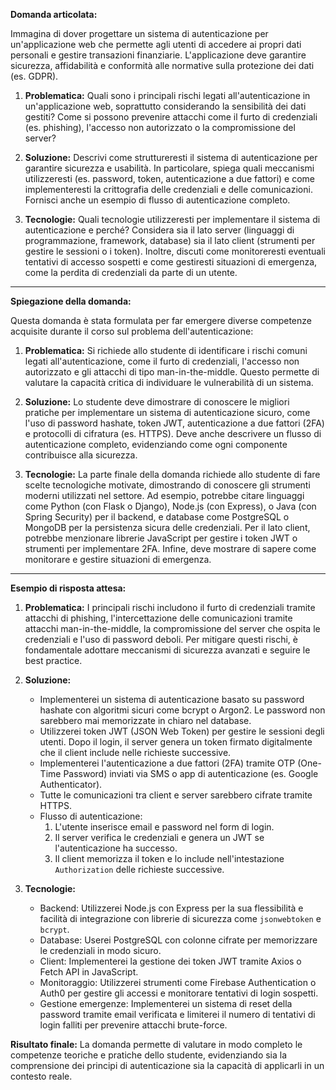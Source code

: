 **Domanda articolata:**

Immagina di dover progettare un sistema di autenticazione per un'applicazione web che permette agli utenti di accedere ai propri dati personali e gestire transazioni finanziarie. L'applicazione deve garantire sicurezza, affidabilità e conformità alle normative sulla protezione dei dati (es. GDPR).

1. **Problematica:** Quali sono i principali rischi legati all'autenticazione in un'applicazione web, soprattutto considerando la sensibilità dei dati gestiti? Come si possono prevenire attacchi come il furto di credenziali (es. phishing), l'accesso non autorizzato o la compromissione del server?

2. **Soluzione:** Descrivi come struttureresti il sistema di autenticazione per garantire sicurezza e usabilità. In particolare, spiega quali meccanismi utilizzeresti (es. password, token, autenticazione a due fattori) e come implementeresti la crittografia delle credenziali e delle comunicazioni. Fornisci anche un esempio di flusso di autenticazione completo.

3. **Tecnologie:** Quali tecnologie utilizzeresti per implementare il sistema di autenticazione e perché? Considera sia il lato server (linguaggi di programmazione, framework, database) sia il lato client (strumenti per gestire le sessioni o i token). Inoltre, discuti come monitoreresti eventuali tentativi di accesso sospetti e come gestiresti situazioni di emergenza, come la perdita di credenziali da parte di un utente.

---

**Spiegazione della domanda:**

Questa domanda è stata formulata per far emergere diverse competenze acquisite durante il corso sul problema dell'autenticazione:

1. **Problematica:** Si richiede allo studente di identificare i rischi comuni legati all'autenticazione, come il furto di credenziali, l'accesso non autorizzato e gli attacchi di tipo man-in-the-middle. Questo permette di valutare la capacità critica di individuare le vulnerabilità di un sistema.

2. **Soluzione:** Lo studente deve dimostrare di conoscere le migliori pratiche per implementare un sistema di autenticazione sicuro, come l'uso di password hashate, token JWT, autenticazione a due fattori (2FA) e protocolli di cifratura (es. HTTPS). Deve anche descrivere un flusso di autenticazione completo, evidenziando come ogni componente contribuisce alla sicurezza.

3. **Tecnologie:** La parte finale della domanda richiede allo studente di fare scelte tecnologiche motivate, dimostrando di conoscere gli strumenti moderni utilizzati nel settore. Ad esempio, potrebbe citare linguaggi come Python (con Flask o Django), Node.js (con Express), o Java (con Spring Security) per il backend, e database come PostgreSQL o MongoDB per la persistenza sicura delle credenziali. Per il lato client, potrebbe menzionare librerie JavaScript per gestire i token JWT o strumenti per implementare 2FA. Infine, deve mostrare di sapere come monitorare e gestire situazioni di emergenza.

---

**Esempio di risposta attesa:**

1. **Problematica:** I principali rischi includono il furto di credenziali tramite attacchi di phishing, l'intercettazione delle comunicazioni tramite attacchi man-in-the-middle, la compromissione del server che ospita le credenziali e l'uso di password deboli. Per mitigare questi rischi, è fondamentale adottare meccanismi di sicurezza avanzati e seguire le best practice.

2. **Soluzione:**  
   - Implementerei un sistema di autenticazione basato su password hashate con algoritmi sicuri come bcrypt o Argon2. Le password non sarebbero mai memorizzate in chiaro nel database.  
   - Utilizzerei token JWT (JSON Web Token) per gestire le sessioni degli utenti. Dopo il login, il server genera un token firmato digitalmente che il client include nelle richieste successive.  
   - Implementerei l'autenticazione a due fattori (2FA) tramite OTP (One-Time Password) inviati via SMS o app di autenticazione (es. Google Authenticator).  
   - Tutte le comunicazioni tra client e server sarebbero cifrate tramite HTTPS.  
   - Flusso di autenticazione:  
     1. L'utente inserisce email e password nel form di login.  
     2. Il server verifica le credenziali e genera un JWT se l'autenticazione ha successo.  
     3. Il client memorizza il token e lo include nell'intestazione `Authorization` delle richieste successive.  

3. **Tecnologie:**  
   - Backend: Utilizzerei Node.js con Express per la sua flessibilità e facilità di integrazione con librerie di sicurezza come `jsonwebtoken` e `bcrypt`.  
   - Database: Userei PostgreSQL con colonne cifrate per memorizzare le credenziali in modo sicuro.  
   - Client: Implementerei la gestione dei token JWT tramite Axios o Fetch API in JavaScript.  
   - Monitoraggio: Utilizzerei strumenti come Firebase Authentication o Auth0 per gestire gli accessi e monitorare tentativi di login sospetti.  
   - Gestione emergenze: Implementerei un sistema di reset della password tramite email verificata e limiterei il numero di tentativi di login falliti per prevenire attacchi brute-force.

**Risultato finale:** La domanda permette di valutare in modo completo le competenze teoriche e pratiche dello studente, evidenziando sia la comprensione dei principi di autenticazione sia la capacità di applicarli in un contesto reale.
